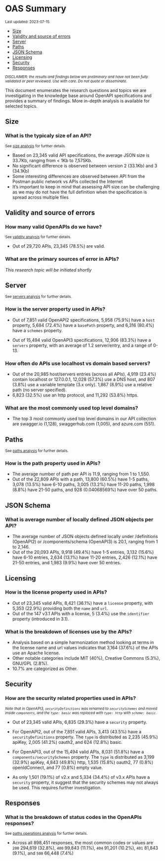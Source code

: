 OAS Summary
================
<sup>Last updated: 2023-07-15</sup>

- <a href="#size" id="toc-size">Size</a>
- <a href="#validity-and-source-of-errors"
  id="toc-validity-and-source-of-errors">Validity and source of errors</a>
- <a href="#server" id="toc-server">Server</a>
- <a href="#paths" id="toc-paths">Paths</a>
- <a href="#json-schema" id="toc-json-schema">JSON Schema</a>
- <a href="#licensing" id="toc-licensing">Licensing</a>
- <a href="#security" id="toc-security">Security</a>
- <a href="#responses" id="toc-responses">Responses</a>

<sup>*DISCLAIMER: the results and findings below are preliminary and
have not been fully validated or peer reviewed. Use with care. Do not
quote or disseminate.*</sup>

This document enumerates the research questions and topics we are
investigating in the knowledge base around OpenAPI specifications and
provides a summary of findings. More in-depth analysis is available for
selected topics.

## Size

### What is the typicaly size of an API?

<sup>See [size analysis](oas_size.md) for further details.<sup>

- Based on 23,345 valid API specifications, the average JSON size is
  33.7Kb, ranging from \< 1Kb to 7,575Kb.
- No significant difference is observed between version 2 (33.1Kb) and 3
  (34.1Kb)
- Some interesting differences are observed between API from the Postman
  public network vs APIs collected the Internet
- It’s important to keep in mind that assessing API size can be
  challenging as we may do not have the full definition when the
  specification is spread across multiple files

## Validity and source of errors

### How many valid OpenAPIs do we have?

<sup>See [validity analysis](oas_validity.md) for further details.<sup>

- Out of 29,720 APIs, 23,345 (78.5%) are valid.

### What are the primary sources of error in APIs?

*This research topic will be initiated shortly*

## Server

<sup>See [servers analysis](oas_servers.md) for further details.</sup>

### How is the server property used in APIs?

- Out of 7,851 valid OpenAPI2 specifications, 5,958 (75.9%) have a
  `host` property, 5,684 (72.4%) have a `basePath` property, and 6,316
  (80.4%) have a `schemes` property.

- Out of 15,494 valid OpenAPI3 specifications, 12,906 (83.3%) have a
  `servers` property, with an average of 1.2 server/entry, and a range
  of 0-13.

### How often do APIs use localhost vs domain based servers?

- Out of the 20,985 host/servers entries (across all APIs), 4,919
  (23.4%) contain localhost or 127.0.0.1, 12,028 (57.3%) use a DNS host,
  and 807 (3.8%) use a variable template (3.x only). 1,867 (8.9%) use a
  relative path (no server specified).
- 6,823 (32.5%) use an http protocol, and 11,292 (53.8%) https.

### What are the most commonly used top level domains?

- The top 3 most commonly used top level domains in our API collection
  are swagger.io (1,128), swaggerhub.com (1,005), and azure.com (551).

## Paths

<sup>See [paths analysis](oas_paths.md) for further details.</sup>

### How is the path property used in APIs?

- The average number of path per API is 11.9, ranging from 1 to 1,550.
- Out of the 22,809 APIs with a path, 13,800 (60.5%) have 1-5 paths,
  3,078 (13.5%) have 6-10 paths, 3,005 (13.2%) have 11-20 paths, 1,998
  (8.8%) have 21-50 paths, and 928 (0.04068569%) have over 50 paths.

## JSON Schema

### What is average number of locally defined JSON objects per API?

- The average number of JSON objects defined locally under /definitions
  (OpenAPI2) or /components/schema (OpenAPI3) is 20.1, ranging from 1 to
  2,146.
- Out of the 20,093 APIs, 9,918 (49.4%) have 1-5 entries, 3,132 (15.6%)
  have 6-10 entries, 2,634 (13.1%) have 11-20 entries, 2,426 (12.1%)
  have 21-50 entries, and 1,983 (9.9%) have over 50 entries.

## Licensing

### How is the license property used in APIs?

- Out of 23,345 valid APIs, 8,421 (36.1%) have a `license` property,
  with 5,353 (22.9%) providing both the `name` and `url`.
- Out of the 147 v3.1 APIs with a license, 5 (3.4%) use the `identifier`
  property (introduced in 3.1).

### What is the breakdown of licenses use by the APIs?

- Analysis based on a simple harmonization method looking at terms in
  the license name and url values indicates that 3,164 (37.6%) of the
  APIs use an Apache license.
- Other notable categories include MIT (40%), Creative Commons (5.3%),
  GNU/GPL (2.8%).
- 10.7% are categorized as Other.

## Security

### How are the security related properties used in APIs?

<sup>*Note that in OpenAPI3, `securityDefinitions` was renamed to
`securitySchemes` and moved inside `components`, and the `type: basic`
was replaced with `type: http` with `scheme: basic`.*</sup>

- Out of 23,345 valid APIs, 6,835 (29.3%) have a `security` property.

- For OpenAPI2, out of the 7,851 valid APIs, 3,413 (43.5%) have a
  `securityDefinitions` property. The `type` is distributed as 2,235
  (45.9%) apiKey, 2,005 (41.2%) oauth2, and 624 (12.8%) basic.

- For OpenAPI3, out of the 15,494 valid APIs, 8,031 (51.8%) have a
  `components/securitySchemes` property. The `type` is distributed as
  3,199 (32.9%) apiKey, 4,843 (49.8%) http, 1,535 (15.8%) oauth2, 77
  (0.8%) openIdConnect, and 77 (0.8%) empty value.

- As only 1,501 (19.1%) of v2.x and 5,334 (34.4%) of v3.x APIs have a
  `security` property, it suggest that the security schemes may not
  always be used. This requires further investigation.

## Responses

### What is the breakdown of status codes in the OpenAPIs responses?

<sup>See [paths operations analysis](oas_paths_operations.md) for
further details.<sup>

- Across all 898,451 responses, the most common codes or values are
  `200` 294,619 (32.8%), `400` 99,843 (11.1%), `404` 91,201 (10.2%),
  `401` 81,843 (9.1%), and `500` 66,448 (7.4%)
